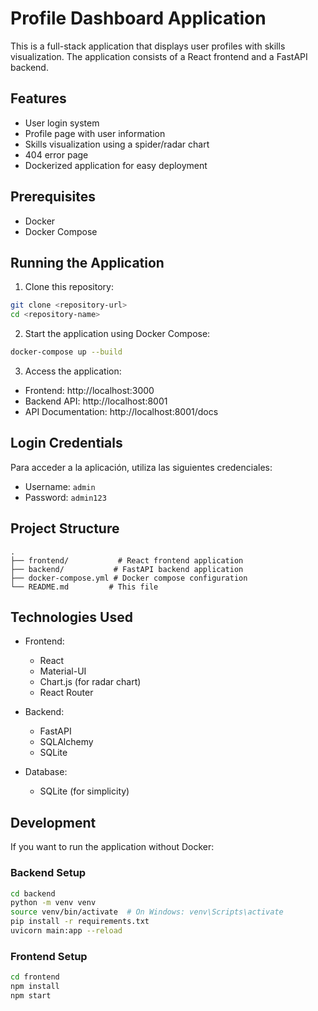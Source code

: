 # Profile Dashboard Application

This is a full-stack application that displays user profiles with skills visualization. The application consists of a React frontend and a FastAPI backend.

## Features

- User login system
- Profile page with user information
- Skills visualization using a spider/radar chart
- 404 error page
- Dockerized application for easy deployment

## Prerequisites

- Docker
- Docker Compose

## Running the Application

1. Clone this repository:
```bash
git clone <repository-url>
cd <repository-name>
```

2. Start the application using Docker Compose:
```bash
docker-compose up --build
```

3. Access the application:
- Frontend: http://localhost:3000
- Backend API: http://localhost:8001
- API Documentation: http://localhost:8001/docs

## Login Credentials

Para acceder a la aplicación, utiliza las siguientes credenciales:
- Username: `admin`
- Password: `admin123`

## Project Structure

```
.
├── frontend/           # React frontend application
├── backend/           # FastAPI backend application
├── docker-compose.yml # Docker compose configuration
└── README.md         # This file
```

## Technologies Used

- Frontend:
  - React
  - Material-UI
  - Chart.js (for radar chart)
  - React Router

- Backend:
  - FastAPI
  - SQLAlchemy
  - SQLite

- Database:
  - SQLite (for simplicity)

## Development

If you want to run the application without Docker:

### Backend Setup
```bash
cd backend
python -m venv venv
source venv/bin/activate  # On Windows: venv\Scripts\activate
pip install -r requirements.txt
uvicorn main:app --reload
```

### Frontend Setup
```bash
cd frontend
npm install
npm start
``` 